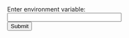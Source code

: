 <form method="GET" action="/cgi-bin/testcgi2-simplified.scm"> 
	Enter environment variable: <br/>
	<input type=text name=envvar size=30> <br/>
	<input type=submit> 
</form> 
